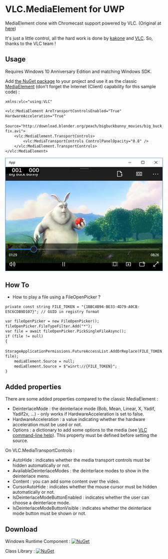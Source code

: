 # VLC.MediaElement for UWP
MediaElement clone with Chromecast support powered by VLC. (Original at [here](https://github.com/kakone/VLC.MediaElement))

It's just a little control, all the hard work is done by [kakone](https://github.com/kakone) and [VLC](https://code.videolan.org/videolan/vlc-winrt). So, thanks to the VLC team !

## Usage
Requires Windows 10 Anniversary Edition and matching Windows SDK.

Add [the NuGet package](https://www.nuget.org/packages/VLC.MediaElement) to your project and use it as the classic [MediaElement](https://msdn.microsoft.com/library/windows/apps/mt187272.aspx) (don't forget the Internet (Client) capability for this sample code) :

```
xmlns:vlc="using:VLC"
```
```
<vlc:MediaElement AreTransportControlsEnabled="True" HardwareAcceleration="True"
                  Source="http://download.blender.org/peach/bigbuckbunny_movies/big_buck_bunny_480p_surround-fix.avi">
    <vlc:MediaElement.TransportControls>
        <vlc:MediaTransportControls ControlPanelOpacity="0.8" />
    </vlc:MediaElement.TransportControls>
</vlc:MediaElement>
```

![VLC.MediaElement screenshot](https://raw.githubusercontent.com/v01d21/VLC.MediaElement/master/preview.png)

## How To
- How to play a file using a FileOpenPicker ?

```
private const string FILE_TOKEN = "{1BBC4B94-BE33-4D79-A0CB-E5C6CDB9D107}"; // GUID in registry format
```
```
var fileOpenPicker = new FileOpenPicker();
fileOpenPicker.FileTypeFilter.Add("*");
var file = await fileOpenPicker.PickSingleFileAsync();
if (file != null)
{
    StorageApplicationPermissions.FutureAccessList.AddOrReplace(FILE_TOKEN, file);
    mediaElement.Source = null;
    mediaElement.Source = $"winrt://{FILE_TOKEN}";
}
```

## Added properties
There are some added properties compared to the classic MediaElement :
- DeinterlaceMode : the deinterlace mode (Bob, Mean, Linear, X, Yadif, Yadif2x, ...) - only works if HardwareAcceleration is set to false.
- HardwareAcceleration : a value indicating whether the hardware acceleration must be used or not.
- Options : a dictionary to add some options to the media (see [VLC command-line help](https://wiki.videolan.org/VLC_command-line_help/)). This property must be defined before setting the source.

On VLC.MediaTransportControls :
- AutoHide : indicates whether the media transport controls must be hidden automatically or not.
- AvailableDeinterlaceModes : the deinterlace modes to show in the deinterlace menu.
- Content : you can add some content over the video.
- CursorAutoHide : indicates whether the mouse cursor must be hidden automatically or not.
- IsDeinterlaceModeButtonEnabled : indicates whether the user can choose a deinterlace mode.
- IsDeinterlaceModeButtonVisible : indicates whether the deinterlace mode button must be shown or not.
 
## Download
Windows Runtime Component : [![NuGet](https://img.shields.io/nuget/v/VLC.MediaElement.svg)](https://www.nuget.org/packages/VLC.MediaElement)

Class Library : [![NuGet](https://img.shields.io/nuget/v/VLC.MediaElement.ClassLibrary.svg)](https://www.nuget.org/packages/VLC.MediaElement.ClassLibrary)

